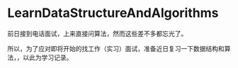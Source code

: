 # LearnDataStructureAndAlgorithms

前日接到电话面试，上来直接问算法，然而这些差不多都忘光了。

所以，为了应对即将开始的找工作（实习）面试，准备近日复习一下数据结构和算法，，以此为学习记录。
